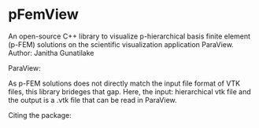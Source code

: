 # pFemView
An open-source C++ library to visualize p-hierarchical basis finite element (p-FEM) solutions on the scientific visualization application ParaView.
Author: Janitha Gunatilake

ParaView:

As p-FEM solutions does not directly match the input file format of VTK files, this library brideges that gap.
Here, the input: hierarchical vtk file and the output is a .vtk file that can be read in ParaView.

Citing the package:
